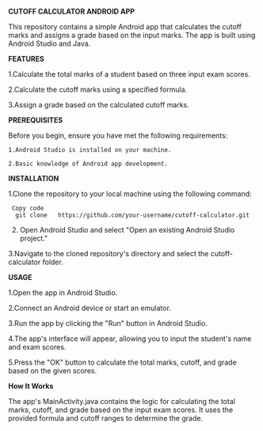**CUTOFF CALCULATOR ANDROID APP**

This repository contains a simple Android app that calculates the cutoff marks and assigns a grade based on the input marks. The app is built using Android Studio and Java.

**FEATURES** 

  1.Calculate the total marks of a student based on three input exam scores.

  2.Calculate the cutoff marks using a specified formula.

  3.Assign a grade based on the calculated cutoff marks.
  
**PREREQUISITES**

   Before you begin, ensure you have met the following requirements:

    1.Android Studio is installed on your machine.
    
    2.Basic knowledge of Android app development.
    
**INSTALLATION**

 1.Clone the repository to your local machine using the following command:


     Copy code
      git clone   https://github.com/your-username/cutoff-calculator.git
     
     
 2. Open Android Studio and select "Open an existing Android Studio project."

3.Navigate to the cloned repository's directory and select the cutoff-calculator folder.
   
**USAGE**

  1.Open the app in Android Studio.
  
  2.Connect an Android device or start an emulator.
  
  3.Run the app by clicking the "Run" button in Android Studio.
  
  4.The app's interface will appear, allowing you to input the student's name and exam scores.
  
  5.Press the "OK" button to calculate the total marks, cutoff, and grade based on the given scores.
  

**How It Works**

  The app's MainActivity.java contains the logic for calculating the total marks, cutoff, and grade based on the input exam scores. It uses the provided formula and cutoff ranges to determine the grade.
